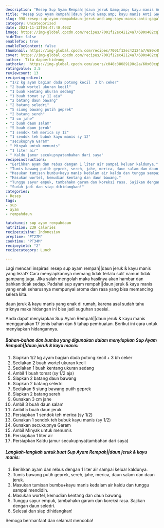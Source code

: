 ```yaml
---
description: "Resep Sup Ayam Rempah||daun jeruk &amp;amp; kayu manis Anti Gagal"
title: "Resep Sup Ayam Rempah||daun jeruk &amp;amp; kayu manis Anti Gagal"
slug: 998-resep-sup-ayam-rempahdaun-jeruk-and-amp-kayu-manis-anti-gagal
category: Uncategorized
date: 2021-11-12T04:47:40.403Z
image: https://img-global.cpcdn.com/recipes/7001f12ec42124a7/680x482cq70/sup-ayam-rempahdaun-jeruk-kayu-manis-foto-resep-utama.jpg
hideToc: false
enableToc: true
enableTocContent: false
thumbnail: https://img-global.cpcdn.com/recipes/7001f12ec42124a7/680x482cq70/sup-ayam-rempahdaun-jeruk-kayu-manis-foto-resep-utama.jpg
cover: https://img-global.cpcdn.com/recipes/7001f12ec42124a7/680x482cq70/sup-ayam-rempahdaun-jeruk-kayu-manis-foto-resep-utama.jpg
author:  Tita dapoerhideung
authorAv:  https://img-global.cpcdn.com/users/c048c38089190c2a/60x60cq50/avatar.jpg
ratingvalue: 3.5
reviewcount: 13
recipeingredient:
- "1/2 kg ayam bagian dada potong kecil  3 bh ceker"
- "2 buah wortel ukuran kecil"
- "1 buah kentang ukuran sedang"
- "1 buah tomat sy 12 aja"
- "2 batang daun bawang"
- "2 batang seledri"
- "5 siung bawang putih geprek"
- "2 batang sereh"
- "3 cm jahe"
- "3 buah daun salam"
- "5 buah daun jeruk"
- "1 sendok teh merica sy 12"
- "1 sendok teh bubuk kayu manis sy 12"
- "secukupnya Garam"
- " Minyak untuk menumis"
- "1 liter air"
- " Kaldu jamur secukupnyatambahan dari saya"
recipeinstructions:
- "Berihkan ayam dan rebus dengan 1 liter air sampai keluar kaldunya."
- "Tumis bawang putih geprek, sereh, jahe, merica, daun salam dan daun jeruk."
- "Masukan tumisan bumbu+kayu manis kedalam air kaldu dan tunggu sampai mendidih."
- "Masukan wortel, kemudian kentang dan daun bawang."
- "Tunggu sayur empuk, tambahakn garam dan koreksi rasa. Sajikan dengan daun seledri."
- "Sudah jadi dan siap dihidangkan!"
categories:
- Resep
tags:
- sup
- ayam
- rempahdaun

katakunci: sup ayam rempahdaun 
nutrition: 239 calories
recipecuisine: Indonesian
preptime: "PT27M"
cooktime: "PT34M"
recipeyield: "2"
recipecategory: Lunch

---
```



Lagi mencari inspirasi resep sup ayam rempah||daun jeruk &amp; kayu manis yang lezat? Cara menyiapkannya memang tidak terlalu sulit namun tidak gampang juga. Jika salah mengolah maka hasilnya akan hambar dan bahkan tidak sedap. Padahal sup ayam rempah||daun jeruk &amp; kayu manis yang enak seharusnya mempunyai aroma dan rasa yang bisa memancing selera kita.

daun jeruk &amp; kayu manis yang enak di rumah, karena asal sudah tahu triknya maka hidangan ini bisa jadi suguhan spesial.




 Anda dapat menyiapkan Sup Ayam Rempah||daun jeruk &amp; kayu manis menggunakan 17 jenis bahan dan 5 tahap pembuatan. Berikut ini cara untuk menyiapkan hidangannya.

<!--inarticleads1-->

##### Bahan-bahan dan bumbu yang digunakan dalam menyiapkan Sup Ayam Rempah||daun jeruk &amp; kayu manis:

1. Siapkan 1/2 kg ayam bagian dada potong kecil + 3 bh ceker
1. Sediakan 2 buah wortel ukuran kecil
1. Sediakan 1 buah kentang ukuran sedang
1. Ambil 1 buah tomat (sy 1/2 aja)
1. Siapkan 2 batang daun bawang
1. Siapkan 2 batang seledri
1. Sediakan 5 siung bawang putih geprek
1. Siapkan 2 batang sereh
1. Gunakan 3 cm jahe
1. Ambil 3 buah daun salam
1. Ambil 5 buah daun jeruk
1. Persiapkan 1 sendok teh merica (sy 1/2)
1. Gunakan 1 sendok teh bubuk kayu manis (sy 1/2)
1. Gunakan secukupnya Garam
1. Ambil  Minyak untuk menumis
1. Persiapkan 1 liter air
1. Persiapkan  Kaldu jamur secukupnya(tambahan dari saya)




<!--inarticleads2-->

##### Langkah-langkah untuk buat Sup Ayam Rempah||daun jeruk &amp; kayu manis:

1. Berihkan ayam dan rebus dengan 1 liter air sampai keluar kaldunya.
1. Tumis bawang putih geprek, sereh, jahe, merica, daun salam dan daun jeruk.
1. Masukan tumisan bumbu+kayu manis kedalam air kaldu dan tunggu sampai mendidih.
1. Masukan wortel, kemudian kentang dan daun bawang.
1. Tunggu sayur empuk, tambahakn garam dan koreksi rasa. Sajikan dengan daun seledri.
1. Selesai dan siap dihidangkan!



 Semoga bermanfaat dan selamat mencoba!
